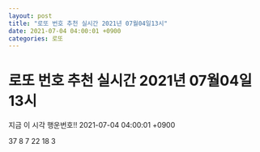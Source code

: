 ```yaml
---
layout: post
title: "로또 번호 추천 실시간 2021년 07월04일13시"
date: 2021-07-04 04:00:01 +0900
categories: 로또
---
```


# 로또 번호 추천 실시간 2021년 07월04일13시

지금 이 시각 행운번호!! 2021-07-04 04:00:01 +0900

 37  8  7  22  18  3 


